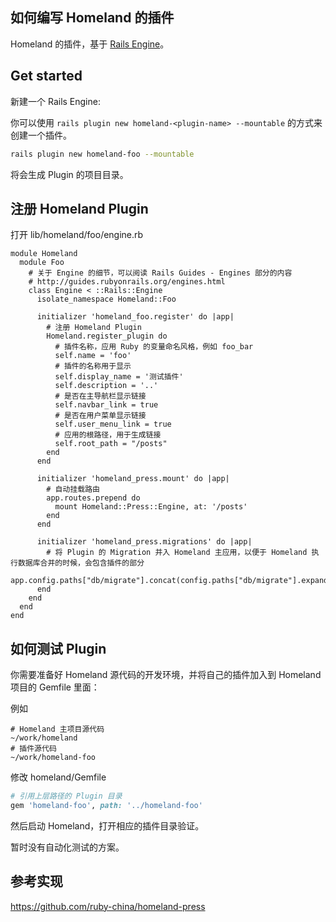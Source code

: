 如何编写 Homeland 的插件
----------------------

Homeland 的插件，基于 [Rails Engine](http://guides.rubyonrails.org/engines.html)。

## Get started

新建一个 Rails Engine:

你可以使用 `rails plugin new homeland-<plugin-name> --mountable` 的方式来创建一个插件。

```bash
rails plugin new homeland-foo --mountable
```

将会生成 Plugin 的项目目录。

## 注册 Homeland Plugin

打开 lib/homeland/foo/engine.rb

```
module Homeland
  module Foo
    # 关于 Engine 的细节，可以阅读 Rails Guides - Engines 部分的内容
    # http://guides.rubyonrails.org/engines.html
    class Engine < ::Rails::Engine
      isolate_namespace Homeland::Foo

      initializer 'homeland_foo.register' do |app|
        # 注册 Homeland Plugin
        Homeland.register_plugin do
          # 插件名称，应用 Ruby 的变量命名风格，例如 foo_bar
          self.name = 'foo'
          # 插件的名称用于显示
          self.display_name = '测试插件'
          self.description = '..'
          # 是否在主导航栏显示链接
          self.navbar_link = true
          # 是否在用户菜单显示链接
          self.user_menu_link = true
          # 应用的根路径，用于生成链接
          self.root_path = "/posts"
        end
      end

      initializer 'homeland_press.mount' do |app|
        # 自动挂载路由
        app.routes.prepend do
          mount Homeland::Press::Engine, at: '/posts'
        end
      end

      initializer 'homeland_press.migrations' do |app|
        # 将 Plugin 的 Migration 并入 Homeland 主应用，以便于 Homeland 执行数据库合并的时候，会包含插件的部分
        app.config.paths["db/migrate"].concat(config.paths["db/migrate"].expanded)
      end
    end
  end
end
```

## 如何测试 Plugin

你需要准备好 Homeland 源代码的开发环境，并将自己的插件加入到 Homeland 项目的 Gemfile 里面：

例如

```
# Homeland 主项目源代码
~/work/homeland
# 插件源代码
~/work/homeland-foo
```

修改 homeland/Gemfile

```rb
# 引用上层路径的 Plugin 目录
gem 'homeland-foo', path: '../homeland-foo'
```

然后启动 Homeland，打开相应的插件目录验证。

暂时没有自动化测试的方案。

## 参考实现

https://github.com/ruby-china/homeland-press
